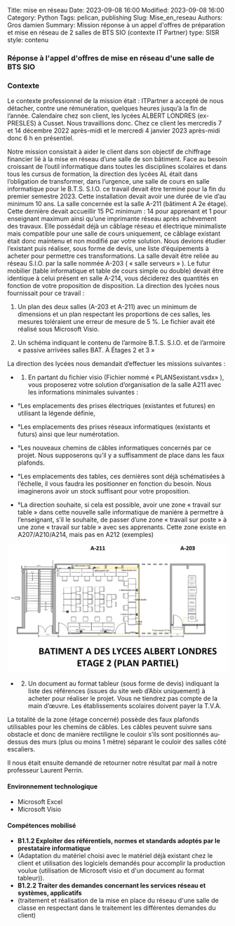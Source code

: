 Title: mise en réseau
Date: 2023-09-08 16:00
Modified: 2023-09-08 16:00
Category: Python
Tags: pelican, publishing
Slug: Mise_en_reseau
Authors: Gros damien
Summary: Mission réponse à un appel d'offres de préparation et mise en réseau de 2 salles de BTS SIO (contexte IT Partner)
type: SISR
style: contenu

### Réponse à l'appel d'offres de mise en réseau d'une salle de BTS SIO

### Contexte
Le contexte professionnel de la mission était :
ITPartner a accepté de nous détacher, contre une rémunération, quelques heures jusqu’à la fin de l’année.
Calendaire chez son client, les lycées ALBERT LONDRES (ex-PRESLES) à Cusset. Nous travaillions donc. Chez ce client les mercredis 7 et 14 décembre 2022 après-midi et le mercredi 4 janvier 2023 après-midi donc 6 h en présentiel.

Notre mission consistait à aider le client dans son objectif de chiffrage financier lié à la mise en réseau d’une salle de son bâtiment. Face au besoin croissant de l’outil informatique dans toutes les disciplines scolaires et dans tous les cursus de formation, la direction des lycées AL était dans l’obligation de transformer, dans l’urgence, une salle de cours en salle informatique pour le B.T.S. S.I.O. ce travail devait être terminé pour la fin du premier semestre 2023. Cette installation devait avoir une durée de vie d’au minimum 10 ans. La salle concernée est la salle A-211 (bâtiment A 2e étage). Cette dernière devait accueillir 15 PC minimum : 14 pour apprenant et 1 pour enseignant maximum ainsi qu’une imprimante réseau après achèvement des travaux. Elle possédait déjà un câblage réseau et électrique minimaliste mais compatible pour une salle de cours uniquement, ce câblage existant était donc maintenu et non modifié par votre solution. Nous devions étudier l’existant puis réaliser, sous forme de devis, une liste d’équipements à acheter pour permettre ces transformations. La salle devait être reliée au réseau S.I.O. par la salle nommée A-203 ( « salle serveurs » ). Le futur mobilier (table informatique et table de cours simple ou double) devait être identique à celui présent en salle A-214, vous déciderez des quantités en fonction de votre proposition de disposition. La direction des lycées nous fournissait pour ce travail :

1. Un plan des deux salles (A-203 et A-211) avec un minimum de dimensions et un plan respectant les proportions de ces salles, les mesures toléraient une erreur de mesure de 5 %. Le fichier avait été réalisé sous Microsoft Visio.

2. Un schéma indiquant le contenu de l’armoire B.T.S. S.I.O. et de l’armoire « passive arrivées salles BAT. À Étages 2 et 3 »

La direction des lycées nous demandait d’effectuer les missions suivantes :

* 1. En partant du fichier visio (Fichier nommé « PLANSexistant.vsdx» ), vous proposerez votre solution d’organisation de la salle A211 avec les informations minimales suivantes :

* °Les emplacements des prises électriques (existantes et futures) en utilisant la légende définie,
* °Les emplacements des prises réseaux informatiques (existants et futurs) ainsi que leur numérotation.
* °Les nouveaux chemins de câbles informatiques concernés par ce projet. Nous supposerons qu’il y a suffisamment de place dans les faux plafonds.
* °Les emplacements des tables, ces dernières sont déjà schématisées à l’échelle, il vous faudra les positionner en fonction du besoin. Nous imaginerons avoir un stock suffisant pour votre proposition.
* °La direction souhaite, si cela est possible, avoir une zone « travail sur table » dans cette nouvelle salle informatique de manière à permettre à l’enseignant, s’il le souhaite, de passer d’une zone « travail sur poste » à une zone « travail sur table » avec ses apprenants. Cette zone existe en A207/A210/A214, mais pas en A212 (exemples)

![mon image](./themes/mon-theme-pelican/static/images/Mise_en_reseau/Cablage_de_salles.PNG)

* 2. Un document au format tableur (sous forme de devis) indiquant la liste des références (issues du site web d’Abix uniquement) à acheter pour réaliser le projet. Vous ne tiendrez pas compte de la main d’œuvre. Les établissements scolaires doivent payer la T.V.A.

La totalité de la zone (étage concerné) possède des faux plafonds utilisables pour les chemins de câbles. Les câbles peuvent suivre sans obstacle et donc de manière rectiligne le couloir s’ils sont positionnés au-dessus des murs (plus ou moins 1 mètre) séparant le couloir des salles côté escaliers.

Il nous était ensuite demandé de retourner notre résultat par mail à notre professeur Laurent Perrin.

#### Environnement technologique
- Microsoft Excel
- Microsoft Visio

#### Compétences mobilisé

- **B1.1.2 Exploiter des référentiels, normes et standards adoptés par le prestataire informatique**
- (Adaptation du matériel choisi avec le matériel déjà existant chez le client et utilisation des logiciels demandés pour accomplir la production voulue (utilisation de Microsoft visio et d'un document au format tableur)).
- **B1.2.2 Traiter des demandes concernant les services réseau et systèmes, applicatifs**
- (traitement et réalisation de la mise en place du réseau d'une salle de classe en respectant dans le traitement les différentes demandes du client)